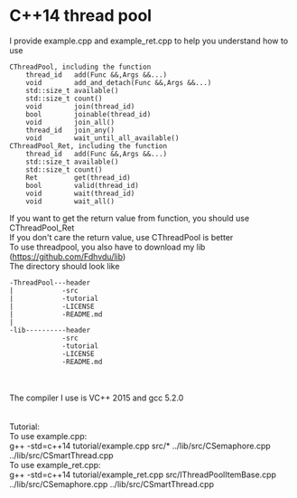 # C++14 thread pool
I provide example.cpp and example_ret.cpp to help you understand how to use

	CThreadPool, including the function
		thread_id	add(Func &&,Args &&...)
		void		add_and_detach(Func &&,Args &&...)
		std::size_t	available()
		std::size_t	count()
		void		join(thread_id)
		bool		joinable(thread_id)
		void		join_all()
		thread_id	join_any()
		void 		wait_until_all_available()
	CThreadPool_Ret, including the function
		thread_id	add(Func &&,Args &&...)
		std::size_t	available()
		std::size_t	count()
		Ret			get(thread_id)
		bool		valid(thread_id)
		void		wait(thread_id)
		void 		wait_all()
If you want to get the return value from function, you should use CThreadPool_Ret<br/>
If you don't care the return value, use CThreadPool is better<br/>
To use threadpool, you also have to download my lib (https://github.com/Fdhvdu/lib)<br/>
The directory should look like

	-ThreadPool---header
	|            -src
	|            -tutorial
	|            -LICENSE
	|            -README.md
	|
	-lib----------header
	             -src
	             -tutorial
	             -LICENSE
	             -README.md

<br/><br/>The compiler I use is VC++ 2015 and gcc 5.2.0<br/><br/><br/>
Tutorial:<br/>
To use example.cpp:<br/>
g++ -std=c++14 tutorial/example.cpp src/* ../lib/src/CSemaphore.cpp ../lib/src/CSmartThread.cpp<br/>
To use example_ret.cpp:<br/>
g++ -std=c++14 tutorial/example_ret.cpp src/IThreadPoolItemBase.cpp ../lib/src/CSemaphore.cpp ../lib/src/CSmartThread.cpp